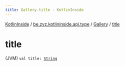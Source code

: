 ```yaml
---
title: Gallery.title - KotlinInside
---
```


[KotlinInside](../../index.html) / [be.zvz.kotlininside.api.type](../index.html) / [Gallery](index.html) / [title](./title.html)

# title

(JVM) `val title: `[`String`](https://kotlinlang.org/api/latest/jvm/stdlib/kotlin/-string/index.html)